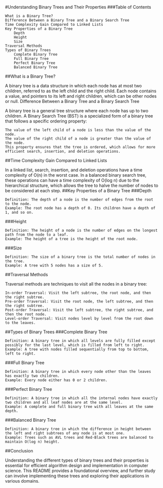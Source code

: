 #Understanding Binary Trees and Their Properties
###Table of Contents

    What is a Binary Tree?
    Difference Between a Binary Tree and a Binary Search Tree
    Time Complexity Gain Compared to Linked Lists
    Key Properties of a Binary Tree
        Depth
        Height
        Size
    Traversal Methods
    Types of Binary Trees
        Complete Binary Tree
        Full Binary Tree
        Perfect Binary Tree
        Balanced Binary Tree

##What is a Binary Tree?

A binary tree is a data structure in which each node has at most two children, referred to as the left child and the right child. Each node contains a value, and pointers to its left and right children, which can be other nodes or null.
Difference Between a Binary Tree and a Binary Search Tree

A binary tree is a general tree structure where each node has up to two children. A Binary Search Tree (BST) is a specialized form of a binary tree that follows a specific ordering property:

    The value of the left child of a node is less than the value of the node.
    The value of the right child of a node is greater than the value of the node.
    This property ensures that the tree is ordered, which allows for more efficient search, insertion, and deletion operations.

##Time Complexity Gain Compared to Linked Lists

In a linked list, search, insertion, and deletion operations have a time complexity of O(n) in the worst case. In a balanced binary search tree, these operations can have a time complexity of O(log n) due to the hierarchical structure, which allows the tree to halve the number of nodes to be considered at each step.
##Key Properties of a Binary Tree
###Depth

    Definition: The depth of a node is the number of edges from the root to the node.
    Example: The root node has a depth of 0. Its children have a depth of 1, and so on.

###Height

    Definition: The height of a node is the number of edges on the longest path from the node to a leaf.
    Example: The height of a tree is the height of the root node.

###Size

    Definition: The size of a binary tree is the total number of nodes in the tree.
    Example: A tree with 5 nodes has a size of 5.

##Traversal Methods

Traversal methods are techniques to visit all the nodes in a binary tree:

    In-order Traversal: Visit the left subtree, the root node, and then the right subtree.
    Pre-order Traversal: Visit the root node, the left subtree, and then the right subtree.
    Post-order Traversal: Visit the left subtree, the right subtree, and then the root node.
    Level-order Traversal: Visit nodes level by level from the root down to the leaves.

##Types of Binary Trees
###Complete Binary Tree

    Definition: A binary tree in which all levels are fully filled except possibly for the last level, which is filled from left to right.
    Example: A tree with nodes filled sequentially from top to bottom, left to right.

###Full Binary Tree

    Definition: A binary tree in which every node other than the leaves has exactly two children.
    Example: Every node either has 0 or 2 children.

###Perfect Binary Tree

    Definition: A binary tree in which all the internal nodes have exactly two children and all leaf nodes are at the same level.
    Example: A complete and full binary tree with all leaves at the same depth.

###Balanced Binary Tree

    Definition: A binary tree in which the difference in height between the left and right subtrees of any node is at most one.
    Example: Trees such as AVL trees and Red-Black trees are balanced to maintain O(log n) height.

##Conclusion

Understanding the different types of binary trees and their properties is essential for efficient algorithm design and implementation in computer science. This README provides a foundational overview, and further study can involve implementing these trees and exploring their applications in various domains.
